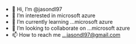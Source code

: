 - 👋 Hi, I’m @jasondl97
- 👀 I’m interested in microsoft azure
- 🌱 I’m currently learning ...microsoft azure
- 💞️ I’m looking to collaborate on ...microsoft azure
- 📫 How to reach me ...jasondl97@gmail.com

<!---
jasondl97/jasondl97 is a ✨ special ✨ repository because its `README.md` (this file) appears on your GitHub profile.
You can click the Preview link to take a look at your changes.
--->
